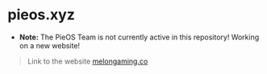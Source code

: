 # pieos.xyz
* __Note:__ The PieOS Team is not currently active in this repository! Working on a new website!
>Link to the website
>[melongaming.co](https://www.melongaming.co)

